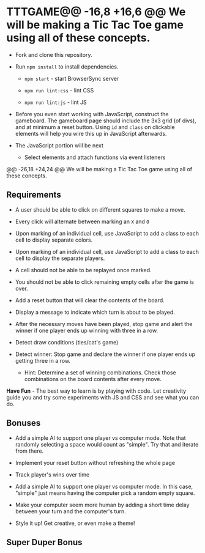 # TTTGAME@@ -16,8 +16,6 @@ We will be making a Tic Tac Toe game using all of these concepts.

* Fork and clone this repository.

* Run `npm install` to install dependencies.

  * `npm start` - start BrowserSync server

  * `npm run lint:css` - lint CSS

  * `npm run lint:js` - lint JS

* Before you even start working with JavaScript, construct the gameboard. The gameboard page should include the 3x3 grid (of divs), and at minimum a reset button. Using `id` and `class` on clickable elements will help you wire this up in JavaScript afterwards.

* The JavaScript portion will be next

  * Select elements and attach functions via event listeners

@@ -26,18 +24,24 @@ We will be making a Tic Tac Toe game using all of these concepts.

## Requirements

* A user should be able to click on different squares to make a move.

* Every click will alternate between marking an `X` and `O`

* Upon marking of an individual cell, use JavaScript to add a class to each cell to display separate colors.

* Upon marking of an individual cell, use JavaScript to add a class to each cell to display the separate players.

* A cell should not be able to be replayed once marked.

* You should not be able to click remaining empty cells after the game is over.

* Add a reset button that will clear the contents of the board.

* Display a message to indicate which turn is about to be played.

* After the necessary moves have been played, stop game and alert the winner if one player ends up winning with three in a row.

* Detect draw conditions (ties/cat's game) 

* Detect winner: Stop game and declare the winner if one player ends up getting three in a row. 

  * Hint: Determine a set of winning combinations. Check those combinations on the board contents after every move.

**Have Fun** - The best way to learn is by playing with code. Let creativity guide you and try some experiments with JS and CSS and see what you can do.

## Bonuses

* Add a simple AI to support one player vs computer mode. Note that randomly selecting a space would count as "simple". Try that and iterate from there.

* Implement your reset button without refreshing the whole page

* Track player's wins over time

* Add a simple AI to support one player vs computer mode. In this case, "simple" just means having the computer pick a random empty square.

* Make your computer seem more human by adding a short time delay between your turn and the computer's turn.

* Style it up! Get creative, or even make a theme!

## Super Duper Bonus
